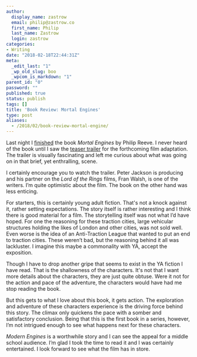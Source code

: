 ```yaml
---
author:
  display_name: zastrow
  email: philip@zastrow.co
  first_name: Philip
  last_name: Zastrow
  login: zastrow
categories:
- Writing
date: "2018-02-18T22:44:31Z"
meta:
  _edit_last: "1"
  _wp_old_slug: boo
  _wpcom_is_markdown: "1"
parent_id: "0"
password: ""
published: true
status: publish
tags: []
title: 'Book Review: Mortal Engines'
type: post
aliases:
  - /2018/02/book-review-mortal-engine/
---
```

<p>Last night I <a href="https://www.goodreads.com/review/show/2294217728?utm_medium=api&amp;utm_source=rss">finished</a> the book <em>Mortal Engines</em> by Philip Reeve. I never heard of the book until I saw the <a href="https://www.youtube.com/watch?v=fupYIggOq38">teaser trailer</a> for the forthcoming film adaptation. The trailer is visually fascinating and left me curious about what was going on in that brief, yet enthralling, scene.</p>
<p>I certainly encourage you to watch the trailer. Peter Jackson is producing and his partner on the <em>Lord of the Rings</em> films, Fran Walsh, is one of the writers. I’m quite optimistic about the film. The book on the other hand was less enticing.</p>
<p>For starters, this is certainly young adult fiction. That's not a knock against it, rather setting expectations. The story itself is rather interesting and I think there is good material for a film. The storytelling itself was not what I’d have hoped. For one the reasoning for these traction cities, large vehicular structures holding the likes of London and other cities, was not sold well. Even worse is the idea of an Anti-Traction League that wanted to put an end to traction cities. These weren’t bad, but the reasoning behind it all was lackluster. I imagine this maybe a commonality with YA, accept the exposition.</p>
<p>Though I have to drop another gripe that seems to exist in the YA fiction I have read. That is the shallowness of the characters. It's not that I want more details about the characters, they are just quite obtuse. Were it not for the action and pace of the adventure, the characters would have had me stop reading the book.</p>
<p>But this gets to what I love about this book, it gets action. The exploration and adventure of these characters experience is the driving force behind this story. The climax only quickens the pace with a somber and satisfactory conclusion. Being that this is the first book in a series, however, I’m not intrigued enough to see what happens next for these characters.</p>
<p><em>Modern Engines</em> is a worthwhile story and I can see the appeal for a middle school audience. I’m glad I took the time to read it and I was certainly entertained. I look forward to see what the film has in store.</p>
